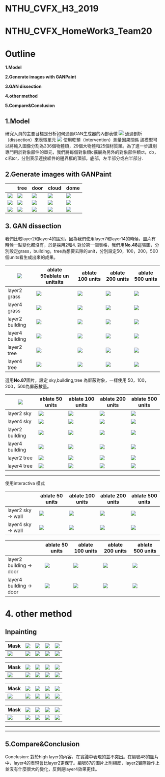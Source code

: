 # NTHU_CVFX_H3_2019

# NTHU_CVFX_HomeWork3_Team20



# Outline

**1.Model**

**2.Generate images with GANPaint**

**3.GAN dissection**

**4.other method**

**5.Compare&Conclusion**

## **1.Model**

研究人員的主要目標是分析如何通過GAN生成器的內部表徵
![](https://i.imgur.com/teeey2i.png)
通過剖析（dissection）來表徵單元
![](https://i.imgur.com/6lB4MsO.png)
使用乾預（intervention）測量因果關係
該模型可以將輸入圖像分割為336個物體類，29個大物體和25個材質類。為了進一步識別專門用於對象部件的單元，我們將每個對象類c擴展為另外的對象部件類ct，cb，cl和cr，分別表示連接組件的邊界框的頂部，底部，左半部分或右半部分.

## **2.Generate images with GANPaint**


|                                      | tree                                 | door                                   | cloud                                | dome                                 |
|--------------------------------------|--------------------------------------|----------------------------------------|--------------------------------------|--------------------------------------|
| ![](https://i.imgur.com/OIeyXKi.png) | ![](https://i.imgur.com/XuUAeVY.png) | ![](https://i.imgur.com/JPwtvPa.png)   | ![](https://i.imgur.com/KQejUBi.png) | ![](https://i.imgur.com/4lQSnMk.png) |
| ![](https://i.imgur.com/2yngK5A.png) | ![](https://i.imgur.com/cfa0BX4.png) | ![](https://i.imgur.com/CcKvf3L.png)   | ![](https://i.imgur.com/LGOCn6R.png) | ![](https://i.imgur.com/EdS8isA.png) |
| ![](https://i.imgur.com/sB34prn.png) | ![](https://i.imgur.com/xCz9lFn.png) | ![](https://i.imgur.com/A9MNzAH.png)   | ![](https://i.imgur.com/djr5ua2.png) | ![](https://i.imgur.com/BOs70TY.png) |








## **3. GAN dissection**

我們比較layer2和layer4的區別，因為我們使用layer7和layer14的時候，圖片有時候一點變化都沒有，於是採用2和4.
對於第一個表格，我們用**No.48**這張圖，分別設定grass，building，tree為想要去除的unit，分別設定50，100，200，500個units看生成出來的成果。


|     ![](https://i.imgur.com/QQoGgOV.png)            | ablate 50ablate  un unitsits                                  | ablate 100 units                                  | ablate 200 units                                  | ablate 500 units                                  |
|-----------------|--------------------------------------|--------------------------------------|--------------------------------------|--------------------------------------|
| layer2 grass    | ![](https://i.imgur.com/TbqRJrW.png) | ![](https://i.imgur.com/ppI5un6.png) | ![](https://i.imgur.com/9KQzQk6.png) | ![](https://i.imgur.com/3mvkkyE.png) |
| layer4 grass    | ![](https://i.imgur.com/8Gp8rbY.png) | ![](https://i.imgur.com/gdjKKlJ.png) | ![](https://i.imgur.com/jtc4KCO.png) | ![](https://i.imgur.com/GoMQ31q.png) |
| layer2 building | ![](https://i.imgur.com/yE6MTMn.png) | ![](https://i.imgur.com/9eyKtgM.png) | ![](https://i.imgur.com/JR9viJb.png) | ![](https://i.imgur.com/AA3zEeq.png) |
| layer4 building | ![](https://i.imgur.com/YiG0iDs.png) | ![](https://i.imgur.com/7HxeAwb.png) | ![](https://i.imgur.com/92Fiqd8.png) | ![](https://i.imgur.com/0x1T3Vv.png) |
| layer2 tree     | ![](https://i.imgur.com/B6qOxNA.png) | ![](https://i.imgur.com/fphSYW4.png) | ![](https://i.imgur.com/oPk4Ijj.png) | ![](https://i.imgur.com/yTuE6N1.png) |
| layer4 tree     | ![](https://i.imgur.com/hn6GfzZ.png) | ![](https://i.imgur.com/rO6amSx.png) | ![](https://i.imgur.com/4k1BN01.png) | ![](https://i.imgur.com/NQeyIvW.png) |


選用**No.87**圖片，設定 sky,building,tree 為屏蔽對象，一樣使用 50，100，200，500為屏蔽數量。

|       ![](https://i.imgur.com/2aYo7LQ.png)          | ablate 50 units                                  | ablate 100 units                                  | ablate 200 units                                  | ablate 500 units                                  |
|-----------------|--------------------------------------|--------------------------------------|--------------------------------------|--------------------------------------|
| layer2 sky      | ![](https://i.imgur.com/I4YAW5I.png) | ![](https://i.imgur.com/RfUhVUC.png) | ![](https://i.imgur.com/oML8HqL.png) | ![](https://i.imgur.com/736Gm1t.png) |
| layer4 sky      | ![](https://i.imgur.com/UoFoA2Y.png) | ![](https://i.imgur.com/6Mwecvf.png) | ![](https://i.imgur.com/AeqaDSi.png) | ![](https://i.imgur.com/g8SYhjf.png) |
| layer2 building | ![](https://i.imgur.com/gbsF9X1.png) | ![](https://i.imgur.com/4kcjMgJ.png) | ![](https://i.imgur.com/rqCZff4.png) | ![](https://i.imgur.com/iDV1fHJ.png) |
| layer4 building | ![](https://i.imgur.com/pWK1rvb.png) | ![](https://i.imgur.com/Goks1TE.png) | ![](https://i.imgur.com/ENCUUOW.png) | ![](https://i.imgur.com/C61B4lT.png) |
| layer2 tree     | ![](https://i.imgur.com/qjs6u9G.png) | ![](https://i.imgur.com/E9mSgtM.png) | ![](https://i.imgur.com/TxK5qR9.png) | ![](https://i.imgur.com/2MvKOOT.png) |
| layer4 tree     | ![](https://i.imgur.com/eONdx9J.png) | ![](https://i.imgur.com/R6Efi1W.png) | ![](https://i.imgur.com/4PxgUny.png) | ![](https://i.imgur.com/es4ticx.png) |

-----

使用interactiva 模式


|                    | ablate 50 units                                  | ablate 100 units                                  | ablate 200 units                                  | ablate 500 units                                  |
|--------------------|--------------------------------------|--------------------------------------|--------------------------------------|--------------------------------------|
| layer2 sky -> wall | ![](https://i.imgur.com/Zmgxom3.png) | ![](https://i.imgur.com/fBbeNaG.png) | ![](https://i.imgur.com/VFkDMK0.png) | ![](https://i.imgur.com/1oUDnGF.png) |
| layer4 sky -> wall | ![](https://i.imgur.com/JrdflZ5.png) | ![](https://i.imgur.com/BpqH1s3.png) | ![](https://i.imgur.com/DteNZY6.png) | ![](https://i.imgur.com/o7AwubU.png) |


|                         | ablate 50 units                                  | ablate 100 units                                  | ablate 200 units                                  | ablate 500 units                                  |
|-------------------------|--------------------------------------|--------------------------------------|--------------------------------------|--------------------------------------|
| layer2 building -> door | ![](https://i.imgur.com/K4b91So.png) | ![](https://i.imgur.com/D2x90nh.png) | ![](https://i.imgur.com/vdntsdU.png) | ![](https://i.imgur.com/PnGDyAY.png) |
| layer4 building -> door | ![](https://i.imgur.com/MkUbtqB.png) | ![](https://i.imgur.com/VzRMkP0.png) | ![](https://i.imgur.com/PJQOp2Y.png) | ![](https://i.imgur.com/wH8B12w.png) |



# **4. other method**
## **Inpainting**

|           Mask              | ![](https://i.imgur.com/hzrEMRo.png)| ![](https://i.imgur.com/reaDKje.png)| ![](https://i.imgur.com/cOQRxBD.png)| ![](https://i.imgur.com/ko0KZMK.png)|
|-------------------------|--------------------------------------|--------------------------------------|--------------------------------------|--------------------------------------|
| ![](https://i.imgur.com/8NtGIRD.png)| ![](https://i.imgur.com/hVo8Ap2.png) | ![](https://i.imgur.com/iKDuYPC.png) | ![](https://i.imgur.com/tzGrDo4.png) | ![](https://i.imgur.com/aPBH3kt.png) |


|            Mask           | ![](https://i.imgur.com/Ck1NpNY.png)| ![](https://i.imgur.com/Xg7xSjr.png)| ![](https://i.imgur.com/CueXhDF.png)| ![](https://i.imgur.com/RxV88P1.png)|
|-------------------------|--------------------------------------|--------------------------------------|--------------------------------------|--------------------------------------|
| ![](https://i.imgur.com/w30Qdsc.jpg)| ![](https://i.imgur.com/dzhoGqr.png) | ![](https://i.imgur.com/K9UqVAO.png) | ![](https://i.imgur.com/RQYaUni.png) | ![](https://i.imgur.com/us2VjYa.png)|


|           Mask         | ![](https://i.imgur.com/yQ36VUa.png)| ![](https://i.imgur.com/GmWlpPM.png)| ![](https://i.imgur.com/sJQCQjM.png)| ![](https://i.imgur.com/MqFbkL5.png)|
|-------------------------|--------------------------------------|--------------------------------------|--------------------------------------|--------------------------------------|
| ![](https://i.imgur.com/DDvgB3E.png) | ![](https://i.imgur.com/PokQ7EB.png) | ![](https://i.imgur.com/TjXgvWS.png) | ![](https://i.imgur.com/YG8fKwJ.png) | ![](https://i.imgur.com/YTfDrhz.png) |

|             Mask       | ![](https://i.imgur.com/is4T09H.png)| ![](https://i.imgur.com/Uof1WPJ.png)| ![](https://i.imgur.com/t5jjbz2.png)| ![](https://i.imgur.com/3HhQ46B.png)|
|-------------------------|--------------------------------------|--------------------------------------|--------------------------------------|--------------------------------------|
| ![](https://i.imgur.com/ASTFrih.png)| ![](https://i.imgur.com/touABAi.png) | ![](https://i.imgur.com/c0fMIxq.png) | ![](https://i.imgur.com/HliXyrx.png) | ![](https://i.imgur.com/6ijHY2T.png) |


----
----

## **5.Compare&Conclusion**


Conclusion:
   對於high layer的內容，在實踐中表現的並不突出。在編號48的圖片中，layer4的表現會比layer2更保守。編號87的圖片上則相反，layer2實際操作上並沒有什麼很大的變化，反倒是layer4效果更佳。



<br/><br/>


